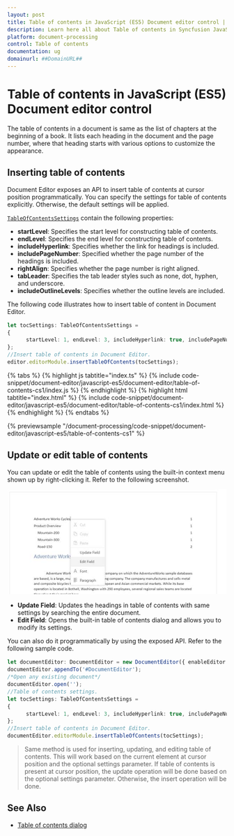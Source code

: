 ```yaml
---
layout: post
title: Table of contents in JavaScript (ES5) Document editor control | Syncfusion
description: Learn here all about Table of contents in Syncfusion JavaScript (ES5) Document editor control of Syncfusion Essential JS 2 and more.
platform: document-processing
control: Table of contents 
documentation: ug
domainurl: ##DomainURL##
---
```


# Table of contents in JavaScript (ES5) Document editor control

The table of contents in a document is same as the list of chapters at the beginning of a book. It lists each heading in the document and the page number, where that heading starts with various options to customize the appearance.

## Inserting table of contents

Document Editor exposes an API to insert table of contents at cursor position programmatically. You can specify the settings for table of contents explicitly. Otherwise, the default settings will be applied.

[`TableOfContentsSettings`](https://ej2.syncfusion.com/javascript/documentation/api/document-editor/tableOfContentsSettings/) contain the following properties:
* **startLevel**: Specifies the start level for constructing table of contents.
* **endLevel**: Specifies the end level for constructing table of contents.
* **includeHyperlink**: Specifies whether the link for headings is included.
* **includePageNumber**: Specified whether the page number of the headings is included.
* **rightAlign**: Specifies whether the page number is right aligned.
* **tabLeader**: Specifies the tab leader styles such as none, dot, hyphen, and underscore.
* **includeOutlineLevels**: Specifies whether the outline levels are included.

The following code illustrates how to insert table of content in Document Editor.

```ts
let tocSettings: TableOfContentsSettings =
{
      startLevel: 1, endLevel: 3, includeHyperlink: true, includePageNumber: true, rightAlign: true
};
//Insert table of contents in Document Editor.
editor.editorModule.insertTableOfContents(tocSettings);
```

{% tabs %}
{% highlight js tabtitle="index.ts" %}
{% include code-snippet/document-editor/javascript-es5/document-editor/table-of-contents-cs1/index.js %}
{% endhighlight %}
{% highlight html tabtitle="index.html" %}
{% include code-snippet/document-editor/javascript-es5/document-editor/table-of-contents-cs1/index.html %}
{% endhighlight %}
{% endtabs %}
          
{% previewsample "/document-processing/code-snippet/document-editor/javascript-es5/table-of-contents-cs1" %}

## Update or edit table of contents

You can update or edit the table of contents using the built-in context menu shown up by right-clicking it. Refer to the following screenshot.

![Table of Contents](images/table-of-contents.png)

* **Update Field**: Updates the headings in table of contents with same settings by searching the entire document.
* **Edit Field**: Opens the built-in table of contents dialog and allows you to modify its settings.

You can also do it programmatically by using the exposed API. Refer to the following sample code.

```ts
let documentEditor: DocumentEditor = new DocumentEditor({ enableEditor: true, isReadOnly: false, enableSelection: true });
documentEditor.appendTo('#DocumentEditor');
/*Open any existing document*/
documentEditor.open('');
//Table of contents settings.
let tocSettings: TableOfContentsSettings =
{
      startLevel: 1, endLevel: 3, includeHyperlink: true, includePageNumber: true, rightAlign: true
};
//Insert table of contents in Document Editor.
documentEditor.editorModule.insertTableOfContents(tocSettings);
```

>Same method is used for inserting, updating, and editing table of contents. This will work based on the current element at cursor position and the optional settings parameter. If table of contents is present at cursor position, the update operation will be done based on the optional settings parameter. Otherwise, the insert operation will be done.

## See Also

* [Table of contents dialog](./dialog#table-of-contents-dialog)
